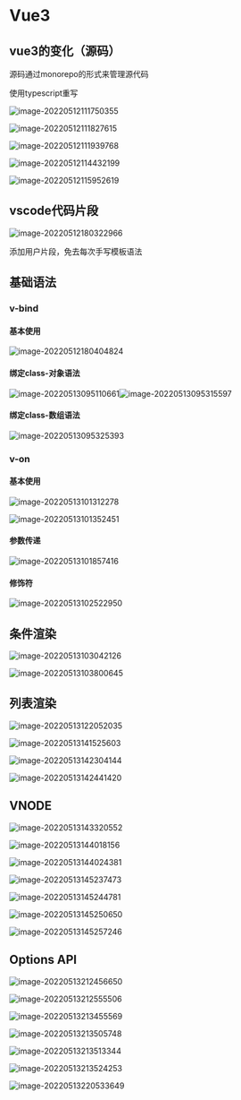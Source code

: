 # Vue3

## vue3的变化（源码）

源码通过monorepo的形式来管理源代码

使用typescript重写

![image-20220512111750355](https://ypyun-cdn.u1n1.com/img/picgo/2022/05/12/20220512111750.png)

![image-20220512111827615](https://ypyun-cdn.u1n1.com/img/picgo/2022/05/12/20220512111827.png)

![image-20220512111939768](https://ypyun-cdn.u1n1.com/img/picgo/2022/05/12/20220512111939.png)

![image-20220512114432199](https://ypyun-cdn.u1n1.com/img/picgo/2022/05/12/20220512114432.png)

![image-20220512115952619](https://ypyun-cdn.u1n1.com/img/picgo/2022/05/12/20220512115952.png)

## vscode代码片段

![image-20220512180322966](https://ypyun-cdn.u1n1.com/img/picgo/2022/05/12/20220512180323.png)

添加用户片段，免去每次手写模板语法

## 基础语法

### v-bind

#### 基本使用

![image-20220512180404824](https://ypyun-cdn.u1n1.com/img/picgo/2022/05/12/20220512180404.png)

#### 绑定class-对象语法

![image-20220513095110661](https://ypyun-cdn.u1n1.com/img/picgo/2022/05/13/20220513095110.png)![image-20220513095315597](https://ypyun-cdn.u1n1.com/img/picgo/2022/05/13/20220513095315.png)

#### 绑定class-数组语法

![image-20220513095325393](https://ypyun-cdn.u1n1.com/img/picgo/2022/05/13/20220513095325.png)

### v-on

#### 基本使用

![image-20220513101312278](https://ypyun-cdn.u1n1.com/img/picgo/2022/05/13/20220513101312.png)

![image-20220513101352451](https://ypyun-cdn.u1n1.com/img/picgo/2022/05/13/20220513101352.png)

#### 参数传递

![image-20220513101857416](https://ypyun-cdn.u1n1.com/img/picgo/2022/05/13/20220513101857.png)

#### 修饰符

![image-20220513102522950](https://ypyun-cdn.u1n1.com/img/picgo/2022/05/13/20220513102522.png)

## 条件渲染

![image-20220513103042126](https://ypyun-cdn.u1n1.com/img/picgo/2022/05/13/20220513103042.png)

![image-20220513103800645](https://ypyun-cdn.u1n1.com/img/picgo/2022/05/13/20220513103800.png)

## 列表渲染

![image-20220513122052035](https://ypyun-cdn.u1n1.com/img/picgo/2022/05/13/20220513122052.png)

![image-20220513141525603](https://ypyun-cdn.u1n1.com/img/picgo/2022/05/13/20220513141525.png)

![image-20220513142304144](https://ypyun-cdn.u1n1.com/img/picgo/2022/05/13/20220513142304.png)

![image-20220513142441420](https://ypyun-cdn.u1n1.com/img/picgo/2022/05/13/20220513142441.png)

## VNODE

![image-20220513143320552](https://ypyun-cdn.u1n1.com/img/picgo/2022/05/13/20220513143320.png)

![image-20220513144018156](https://ypyun-cdn.u1n1.com/img/picgo/2022/05/13/20220513144018.png)

![image-20220513144024381](https://ypyun-cdn.u1n1.com/img/picgo/2022/05/13/20220513144024.png)

![image-20220513145237473](https://ypyun-cdn.u1n1.com/img/picgo/2022/05/13/20220513145237.png)

![image-20220513145244781](https://ypyun-cdn.u1n1.com/img/picgo/2022/05/13/20220513145244.png)

![image-20220513145250650](https://ypyun-cdn.u1n1.com/img/picgo/2022/05/13/20220513145250.png)

![image-20220513145257246](https://ypyun-cdn.u1n1.com/img/picgo/2022/05/13/20220513145257.png)

## Options API

![image-20220513212456650](https://ypyun-cdn.u1n1.com/img/picgo/2022/05/13/20220513212456.png)

![image-20220513212555506](https://ypyun-cdn.u1n1.com/img/picgo/2022/05/13/20220513212555.png)

![image-20220513213455569](https://ypyun-cdn.u1n1.com/img/picgo/2022/05/13/20220513213455.png)

![image-20220513213505748](https://ypyun-cdn.u1n1.com/img/picgo/2022/05/13/20220513213505.png)

![image-20220513213513344](https://ypyun-cdn.u1n1.com/img/picgo/2022/05/13/20220513213513.png)

![image-20220513213524253](https://ypyun-cdn.u1n1.com/img/picgo/2022/05/13/20220513213524.png)

![image-20220513220533649](https://ypyun-cdn.u1n1.com/img/picgo/2022/05/13/20220513220533.png)

   
